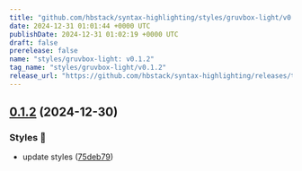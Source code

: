 ```yaml
---
title: "github.com/hbstack/syntax-highlighting/styles/gruvbox-light/v0.1.2"
date: 2024-12-31 01:01:44 +0000 UTC
publishDate: 2024-12-31 01:02:19 +0000 UTC
draft: false
prerelease: false
name: "styles/gruvbox-light: v0.1.2"
tag_name: "styles/gruvbox-light/v0.1.2"
release_url: "https://github.com/hbstack/syntax-highlighting/releases/tag/styles/gruvbox-light/v0.1.2"
---
```


## [0.1.2](https://github.com/hbstack/syntax-highlighting/compare/styles/gruvbox-light/v0.1.1...styles/gruvbox-light/v0.1.2) (2024-12-30)


### Styles 🎨

* update styles ([75deb79](https://github.com/hbstack/syntax-highlighting/commit/75deb79773c00a91668118f44e1ffcf018513cd9))
